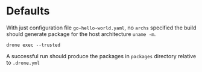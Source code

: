 # Defaults

With just configuration file `go-hello-world.yaml`, no `archs` specified the build should generate package for the host architecture `uname -m`.

```shell
drone exec --trusted
```

A successful run should produce the packages in `packages` directory relative to `.drone.yml`
